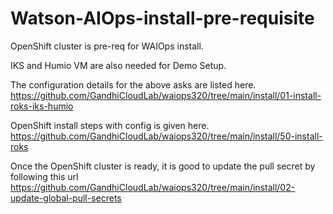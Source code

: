# Watson-AIOps-install-pre-requisite

OpenShift cluster is pre-req for WAIOps install. 
 
IKS and Humio VM are also needed for Demo Setup.
 
The configuration details for the above asks are listed here.
https://github.com/GandhiCloudLab/waiops320/tree/main/install/01-install-roks-iks-humio
 
OpenShift install steps with config is given here.
https://github.com/GandhiCloudLab/waiops320/tree/main/install/50-install-roks
 
Once the OpenShift cluster is ready, it is good to update the pull secret by following this url 
https://github.com/GandhiCloudLab/waiops320/tree/main/install/02-update-global-pull-secrets
